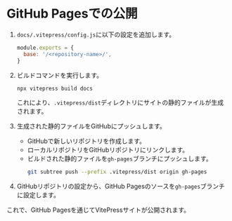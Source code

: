 # GitHub Pagesでの公開

1. `docs/.vitepress/config.js`に以下の設定を追加します。
   ```javascript
   module.exports = {
     base: '/<repository-name>/',
   }
   ```

2. ビルドコマンドを実行します。
   ```bash
   npx vitepress build docs
   ```
   これにより、`.vitepress/dist`ディレクトリにサイトの静的ファイルが生成されます。

3. 生成された静的ファイルをGitHubにプッシュします。
   - GitHubで新しいリポジトリを作成します。
   - ローカルリポジトリをGitHubリポジトリにリンクします。
   - ビルドされた静的ファイルを`gh-pages`ブランチにプッシュします。
     ```bash
     git subtree push --prefix .vitepress/dist origin gh-pages
     ```

4. GitHubリポジトリの設定から、GitHub Pagesのソースを`gh-pages`ブランチに設定します。

これで、GitHub Pagesを通じてVitePressサイトが公開されます。
